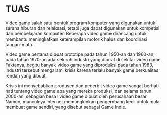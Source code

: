 # TUAS
Video game salah satu bentuk program komputer yang digunakan untuk sarana hiburan dan relaksasi, tetapi juga dapat digunakan untuk kompetisi dan pembelajaran komputer. Beberapa video game dirancang untuk membantu meningkatkan keterampilan motorik halus dan koordinasi tangan-mata.

Video game pertama dibuat prototipe pada tahun 1950-an dan 1960-an, pada tahun 1970-an ada seluruh industri yang dibuat di sekitar video game. Faktanya, begitu banyak video game yang diproduksi pada tahun 1983, industri tersebut mengalami krisis karena terlalu banyak game berkualitas rendah yang dibuat.

Krisis ini menyebabkan produsen dan penerbit video game sangat berhati-hati tentang video game apa yang mereka produksi, dan selama tahun 2000-an, sebagian besar video game dibuat oleh perusahaan besar. Namun, munculnya internet memungkinkan pengembang kecil untuk mulai membuat game sendiri, yang disebut sebagai Game Indie.
